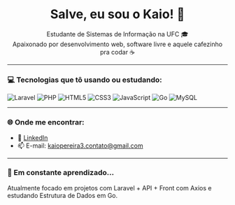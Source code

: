 <h1 align="center">Salve, eu sou o Kaio! 👋</h1>

<p align="center">
  Estudante de Sistemas de Informação na UFC 🎓<br>
  Apaixonado por desenvolvimento web, software livre e aquele cafezinho pra codar ☕
</p>

---

### 💻 Tecnologias que tô usando ou estudando:

![Laravel](https://img.shields.io/badge/-Laravel-FF2D20?style=flat-square&logo=laravel&logoColor=white)
![PHP](https://img.shields.io/badge/-PHP-777BB4?style=flat-square&logo=php&logoColor=white)
![HTML5](https://img.shields.io/badge/-HTML5-E34F26?style=flat-square&logo=html5&logoColor=white)
![CSS3](https://img.shields.io/badge/-CSS3-1572B6?style=flat-square&logo=css3&logoColor=white)
![JavaScript](https://img.shields.io/badge/-JavaScript-F7DF1E?style=flat-square&logo=javascript&logoColor=black)
![Go](https://img.shields.io/badge/-Go-00ADD8?style=flat-square&logo=go&logoColor=white)
![MySQL](https://img.shields.io/badge/-MySQL-4479A1?style=flat-square&logo=mysql&logoColor=white)

---

### 🌐 Onde me encontrar:

- 💼 [LinkedIn](https://www.linkedin.com/in/kaiooprs/)
- 📫 E-mail: kaiopereira3.contato@gmail.com

---

### 🧠 Em constante aprendizado...

Atualmente focado em projetos com Laravel + API + Front com Axios e estudando Estrutura de Dados em Go.
